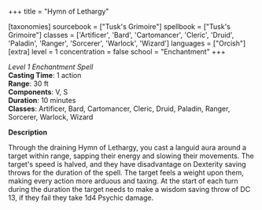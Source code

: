 +++
title = "Hymn of Lethargy"

[taxonomies]
sourcebook = ["Tusk's Grimoire"]
spellbook = ["Tusk's Grimoire"]
classes = ['Artificer', 'Bard', 'Cartomancer', 'Cleric', 'Druid', 'Paladin', 'Ranger', 'Sorcerer', 'Warlock', 'Wizard']
languages = ["Orcish"]
[extra]
level = 1
concentration = false
school = "Enchantment"
+++

*Level 1 Enchantment Spell*  
**Casting Time**: 1 action  
**Range**: 30 ft  
**Components**: V, S  
**Duration**: 10 minutes  
**Classes**: Artificer, Bard, Cartomancer, Cleric, Druid, Paladin, Ranger, Sorcerer, Warlock, Wizard  

**Description**

Through the draining Hymn of Lethargy, you cast a languid aura around a target within range, sapping their energy and slowing their movements. The target's speed is halved, and they have disadvantage on Dexterity saving throws for the duration of the spell. The target feels a weight upon them, making every action more arduous and taxing. At the start of each turn during the duration the target needs to make a wisdom saving throw of DC 13, if they fail they take 1d4 Psychic damage.
